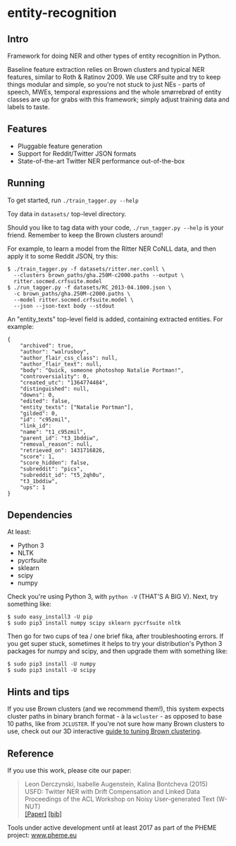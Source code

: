 # entity-recognition

## Intro
Framework for doing NER and other types of entity recognition in Python.

Baseline feature extraction relies on Brown clusters and typical NER features, similar to Roth & Ratinov 2009. We use CRFsuite and try to keep things modular and simple, so you're not stuck to just NEs - parts of speech, MWEs, temporal expressions and the whole smørrebrød of entity classes are up for grabs with this framework; simply adjust training data and labels to taste.

## Features
* Pluggable feature generation
* Support for Reddit/Twitter JSON formats
* State-of-the-art Twitter NER performance out-of-the-box

## Running
To get started, run `./train_tagger.py --help`

Toy data in `datasets/` top-level directory.

Should you like to tag data with your code, `./run_tagger.py --help` is your friend. Remember to keep the Brown clusters around!

For example, to learn a model from the Ritter NER CoNLL data, and then apply it to some Reddit JSON, try this:

    $ ./train_tagger.py -f datasets/ritter.ner.conll \
      --clusters brown_paths/gha.250M-c2000.paths --output \ 
      ritter.socmed.crfsuite.model
    $ ./run_tagger.py -f datasets/RC_2013-04.1000.json \ 
      -c brown_paths/gha.250M-c2000.paths \ 
      --model ritter.socmed.crfsuite.model \ 
      --json --json-text body --stdout 

An "entity_texts" top-level field is added, containing extracted entities. For example:

    {
    	"archived": true, 
    	"author": "walrusboy", 
    	"author_flair_css_class": null, 
    	"author_flair_text": null, 
    	"body": "Quick, someone photoshop Natalie Portman!",
    	"controversiality": 0, 
    	"created_utc": "1364774484", 
    	"distinguished": null, 
    	"downs": 0,
    	"edited": false, 
    	"entity_texts": ["Natalie Portman"],
    	"gilded": 0, 
    	"id": "c95zmil", 
    	"link_id": 
    	"name": "t1_c95zmil", 
    	"parent_id": "t3_1bddiw", 
    	"removal_reason": null, 
    	"retrieved_on": 1431716826, 
    	"score": 1, 
    	"score_hidden": false, 
    	"subreddit": "pics", 
    	"subreddit_id": "t5_2qh0u", 
    	"t3_1bddiw", 
    	"ups": 1
    }

## Dependencies
At least:

* Python 3
* NLTK
* pycrfsuite
* sklearn
* scipy
* numpy

Check you're using Python 3, with `python -V` (THAT'S A BIG V). Next, try something like:

    $ sudo easy_install3 -U pip
    $ sudo pip3 install numpy scipy sklearn pycrfsuite nltk

Then go for two cups of tea / one brief fika, after troubleshooting errors. If you get super stuck, sometimes it helps to try your distribution's Python 3 packages for numpy and scipy, and then upgrade them with something like:

    $ sudo pip3 install -U numpy
    $ sudo pip3 install -U scipy

## Hints and tips

If you use Brown clusters (and we recommend them!), this system expects cluster paths in binary branch format - à la `wcluster` - as opposed to base 10 paths, like from `JCLUSTER`. If you're not sure how many Brown clusters to use, check out our 3D interactive [guide to tuning Brown clustering](http://www.derczynski.com/sheffield/brown-tuning/).

## Reference
If you use this work, please cite our paper:

> Leon Derczynski, Isabelle Augenstein, Kalina Bontcheva (2015)<br />
> USFD: Twitter NER with Drift Compensation and Linked Data<br />
> Proceedings of the ACL Workshop on Noisy User-generated Text (W-NUT)<br />
> [[Paper]](https://aclweb.org/anthology/W/W15/W15-4306.pdf) [[bib]](https://aclweb.org/anthology/W/W15/W15-4306.bib)

Tools under active development until at least 2017 as part of the PHEME project: www.pheme.eu

